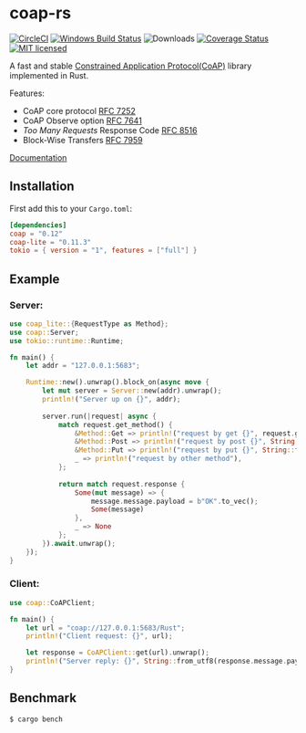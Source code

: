 # coap-rs

[![CircleCI](https://circleci.com/gh/Covertness/coap-rs.svg?style=svg)](https://circleci.com/gh/Covertness/coap-rs)
[![Windows Build Status](https://ci.appveyor.com/api/projects/status/ic36jdu4xy6doc59?svg=true)](https://ci.appveyor.com/project/Covertness/coap-rs)
![Downloads](https://img.shields.io/crates/d/coap.svg?style=flat)
[![Coverage Status](https://coveralls.io/repos/github/Covertness/coap-rs/badge.svg?branch=master)](https://coveralls.io/github/Covertness/coap-rs?branch=master)
[![MIT licensed](https://img.shields.io/badge/license-MIT-blue.svg)](./LICENSE)

A fast and stable [Constrained Application Protocol(CoAP)](https://tools.ietf.org/html/rfc7252) library implemented in Rust.

Features:
- CoAP core protocol [RFC 7252](https://tools.ietf.org/rfc/rfc7252.txt)
- CoAP Observe option [RFC 7641](https://tools.ietf.org/rfc/rfc7641.txt)
- *Too Many Requests* Response Code [RFC 8516](https://tools.ietf.org/html/rfc8516)
- Block-Wise Transfers [RFC 7959](https://tools.ietf.org/html/rfc7959)

[Documentation](https://docs.rs/coap/)

## Installation

First add this to your `Cargo.toml`:

```toml
[dependencies]
coap = "0.12"
coap-lite = "0.11.3"
tokio = { version = "1", features = ["full"] }
```

## Example

### Server:
```rust
use coap_lite::{RequestType as Method};
use coap::Server;
use tokio::runtime::Runtime;

fn main() {
    let addr = "127.0.0.1:5683";

    Runtime::new().unwrap().block_on(async move {
        let mut server = Server::new(addr).unwrap();
        println!("Server up on {}", addr);
        
        server.run(|request| async {
            match request.get_method() {
                &Method::Get => println!("request by get {}", request.get_path()),
                &Method::Post => println!("request by post {}", String::from_utf8(request.message.payload).unwrap()),
                &Method::Put => println!("request by put {}", String::from_utf8(request.message.payload).unwrap()),
                _ => println!("request by other method"),
            };
            
            return match request.response {
                Some(mut message) => {
                    message.message.payload = b"OK".to_vec();
                    Some(message)
                },
                _ => None
            };
        }).await.unwrap();
    });
}
```

### Client:
```rust
use coap::CoAPClient;

fn main() {
    let url = "coap://127.0.0.1:5683/Rust";
    println!("Client request: {}", url);

    let response = CoAPClient::get(url).unwrap();
    println!("Server reply: {}", String::from_utf8(response.message.payload).unwrap());
}
```

## Benchmark
```bash
$ cargo bench
```
